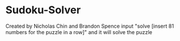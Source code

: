 # Sudoku-Solver
Created by Nicholas Chin and Brandon Spence
input "solve [insert 81 numbers for the puzzle in a row]" and it will solve the puzzle
